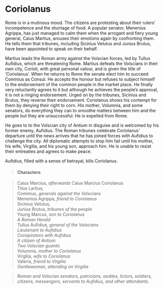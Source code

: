 <!-- ======================================================================
--- Search engine
title:          Coriolanus
keywords:       Coriolanus, tragedy
description:    Coriolanus by William Shakespeare.
--- Menu system
order:          20
text:           Coriolanus
hidden:         false
umbel:          false
--- Page properties
id:             
document:       
layout:         layout-2-left
$-left:         play-list
searchable:     true
======================================================================= -->

# Coriolanus

Rome is in a mutinous mood. The citizens are protesting about their rulers’
incompetence and the shortage of food. A popular senator, Menenius Agrippa, has
just managed to calm them when the arrogant and fiery young general, Caius
Martius, arouses their emotions again by confronting them. He tells them that
tribunes, including Sicinius Velutus and Junius Brutus, have been appointed to
speak on their behalf.

Martius leads the Roman army against the Volscian forces, led by Tullus Aufidius,
which are threatening Rome. Martius defeats the Volscians in their own city,
Corioli, with great personal valour, and is given the title of ‘Coriolanus’.
When he returns to Rome the senate elect him to succeed Cominius as Consul. He
accepts the honour but refuses to subject himself to the endorsement of the
common people in the market place. He finally very reluctantly agrees to it but
although he achieves the people’s approval, it is not a ringing endorsement.
Urged on by the tribunes, Sicinius and Brutus, they reverse their endorsement.
Coriolanus shows his contempt for them by denying their right to corn. His
mother, Volumnia, and some senators, do everything they can to smoothe matters
between him and the people but they are unsuccessful. He is expelled from Rome.

He goes to to the Volscian city of Antium in disguise and is welcomed by his
former enemy, Aufidius. The Roman tribunes celebrate Coriolanus’ departure until
the news arrives that he has joined forces with Aufidius to challenge the city.
All diplomatic attempts to stop him fail until his mother, his wife, Virgilia,
and his young son, approach him. He is unable to resist their entreaties and
agrees to make peace.

Aufidius, filled with a sense of betrayal, kills Coriolanus.

>   #### Characters
    
>   Caius Marcius, _afterwards_ Caius Marcius Coriolanus  
    Titus Lartius,  
    Cominius, _generals against the Volscians_  
    Menenius Agrippa, _friend to Coriolanus_  
    Sicinius Velutus,  
    Junius Brutus, _tribunes of the people_  
    Young Marcus, _son to Coriolanus_  
    _A Roman Herald_  
    Tullus Aufidius, _general of the Volscians_  
    _Lieutenant to Aufidius_  
    _Conspirators with Aufidius_  
    _A citizen of Antium_  
    _Two Volscian guards_  
    Volumnia, _mother to Coriolanus_  
    Virgilia, _wife to Coriolanus_  
    Valeria, _friend to Virgilia_  
    _Gentlewoman, attending on Virgilia_
    
>   _Roman and Volscian senators, patricians, aediles, lictors, soldiers,
    citizens, messengers, servants to Aufidius, and other attendants._
